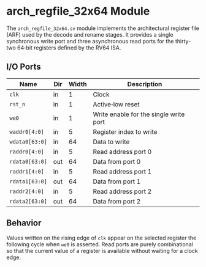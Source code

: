 # arch_regfile_32x64 Module

The `arch_regfile_32x64.sv` module implements the architectural register file
(ARF) used by the decode and rename stages. It provides a single synchronous
write port and three asynchronous read ports for the thirty-two 64‑bit
registers defined by the RV64 ISA.

## I/O Ports

| Name | Dir | Width | Description |
|------|-----|-------|-------------|
| `clk` | in | 1 | Clock |
| `rst_n` | in | 1 | Active‑low reset |
| `we0` | in | 1 | Write enable for the single write port |
| `waddr0[4:0]` | in | 5 | Register index to write |
| `wdata0[63:0]` | in | 64 | Data to write |
| `raddr0[4:0]` | in | 5 | Read address port 0 |
| `rdata0[63:0]` | out | 64 | Data from port 0 |
| `raddr1[4:0]` | in | 5 | Read address port 1 |
| `rdata1[63:0]` | out | 64 | Data from port 1 |
| `raddr2[4:0]` | in | 5 | Read address port 2 |
| `rdata2[63:0]` | out | 64 | Data from port 2 |

## Behavior

Values written on the rising edge of `clk` appear on the selected register the
following cycle when `we0` is asserted. Read ports are purely combinational so
that the current value of a register is available without waiting for a clock
edge.
